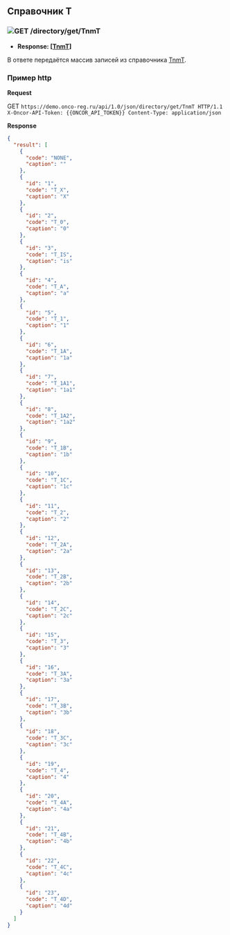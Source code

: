 ## Справочник T

### ![GET](../../../../img/get.png) /directory/get/TnmT
* **Response: [[TnmT](../../../../types/types.md#com.siams.med.api.TnmT)]**

В ответе передаётся массив записей из справочника [TnmT](../../../../types/types.md#com.siams.med.api.TnmT).

### Пример http

**Request**

GET `https://demo.onco-reg.ru/api/1.0/json/directory/get/TnmT HTTP/1.1
X-Oncor-API-Token: {{ONCOR_API_TOKEN}}
Content-Type: application/json`

**Response**
```json
{
  "result": [
    {
      "code": "NONE",
      "caption": ""
    },
    {
      "id": "1",
      "code": "T_X",
      "caption": "X"
    },
    {
      "id": "2",
      "code": "T_0",
      "caption": "0"
    },
    {
      "id": "3",
      "code": "T_IS",
      "caption": "is"
    },
    {
      "id": "4",
      "code": "T_A",
      "caption": "a"
    },
    {
      "id": "5",
      "code": "T_1",
      "caption": "1"
    },
    {
      "id": "6",
      "code": "T_1A",
      "caption": "1a"
    },
    {
      "id": "7",
      "code": "T_1A1",
      "caption": "1a1"
    },
    {
      "id": "8",
      "code": "T_1A2",
      "caption": "1a2"
    },
    {
      "id": "9",
      "code": "T_1B",
      "caption": "1b"
    },
    {
      "id": "10",
      "code": "T_1C",
      "caption": "1c"
    },
    {
      "id": "11",
      "code": "T_2",
      "caption": "2"
    },
    {
      "id": "12",
      "code": "T_2A",
      "caption": "2a"
    },
    {
      "id": "13",
      "code": "T_2B",
      "caption": "2b"
    },
    {
      "id": "14",
      "code": "T_2C",
      "caption": "2c"
    },
    {
      "id": "15",
      "code": "T_3",
      "caption": "3"
    },
    {
      "id": "16",
      "code": "T_3A",
      "caption": "3a"
    },
    {
      "id": "17",
      "code": "T_3B",
      "caption": "3b"
    },
    {
      "id": "18",
      "code": "T_3C",
      "caption": "3c"
    },
    {
      "id": "19",
      "code": "T_4",
      "caption": "4"
    },
    {
      "id": "20",
      "code": "T_4A",
      "caption": "4a"
    },
    {
      "id": "21",
      "code": "T_4B",
      "caption": "4b"
    },
    {
      "id": "22",
      "code": "T_4C",
      "caption": "4c"
    },
    {
      "id": "23",
      "code": "T_4D",
      "caption": "4d"
    }
  ]
}
```

